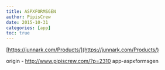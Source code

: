 ```yaml
---
title: ASPXFORMSGEN
author: PipisCrew
date: 2015-10-31
categories: [app]
toc: true
---
```


[https://junnark.com/Products/](https://junnark.com/Products/)

origin - http://www.pipiscrew.com/?p=2310 app-aspxformsgen